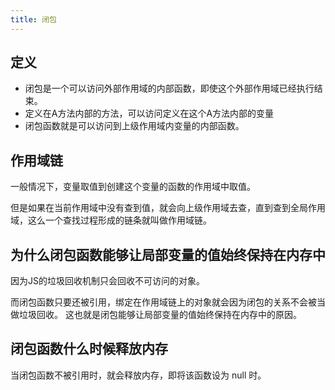 ```yaml
---
title: 闭包
---
```


## 定义
- 闭包是一个可以访问外部作用域的内部函数，即使这个外部作用域已经执行结束。
- 定义在A方法内部的方法，可以访问定义在这个A方法内部的变量
- 闭包函数就是可以访问到上级作用域内变量的内部函数。


## 作用域链
一般情况下，变量取值到创建这个变量的函数的作用域中取值。

但是如果在当前作用域中没有查到值，就会向上级作用域去查，直到查到全局作用域，这么一个查找过程形成的链条就叫做作用域链。


## 为什么闭包函数能够让局部变量的值始终保持在内存中
因为JS的垃圾回收机制只会回收不可访问的对象。

而闭包函数只要还被引用，绑定在作用域链上的对象就会因为闭包的关系不会被当做垃圾回收。
这也就是闭包能够让局部变量的值始终保持在内存中的原因。

## 闭包函数什么时候释放内存
当闭包函数不被引用时，就会释放内存，即将该函数设为 null 时。
